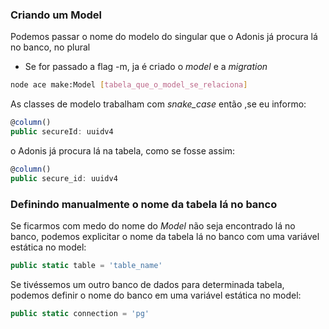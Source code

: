 ### Criando um Model
Podemos passar o nome do modelo do singular que o Adonis já procura lá no banco, no plural
- Se for passado a flag -m, ja é criado o _model_ e a _migration_
```bash
node ace make:Model [tabela_que_o_model_se_relaciona]
```

As classes de modelo trabalham com _snake_case_ então ,se eu informo:
```ts
@column()
public secureId: uuidv4
```

o Adonis já procura lá na tabela, como se fosse assim:
```ts
@column()
public secure_id: uuidv4
```

### Definindo manualmente o nome da tabela lá no banco
Se ficarmos com medo do nome do _Model_ não seja encontrado lá no banco, podemos explicitar o nome da tabela lá no banco com uma variável estática no model:
```ts
public static table = 'table_name'
```

Se tivéssemos um outro banco de dados para determinada tabela, podemos definir o nome do banco em uma variável estática no model:
```ts
public static connection = 'pg'
```

